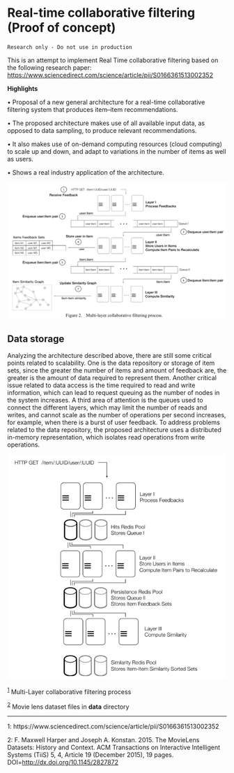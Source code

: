 # Real-time collaborative filtering (Proof of concept)
```
Research only - Do not use in production
```

This is an attempt to implement Real Time collaborative filtering based on the following research paper:
https://www.sciencedirect.com/science/article/pii/S0166361513002352


__Highlights__

• Proposal of a new general architecture for a real-time collaborative filtering system that produces item–item recommendations.

• The proposed architecture makes use of all available input data, as opposed to data sampling, to produce relevant recommendations.

• It also makes use of on-demand computing resources (cloud computing) to scale up and down, and adapt to variations in the number of items as well as users.

• Shows a real industry application of the architecture.

![](images/arch_1.png)



## Data storage
Analyzing the architecture described above, there are still
some critical points related to scalability. One is the data
repository or storage of item sets, since the greater the
number of items and amount of feedback are, the greater is
the amount of data required to represent them. Another
critical issue related to data access is the time required to
read and write information, which can lead to request
queuing as the number of nodes in the system increases. A
third area of attention is the queues used to connect the
different layers, which may limit the number of reads and
writes, and cannot scale as the number of operations per
second increases, for example, when there is a burst of user
feedback.
To address problems related to the data repository, the
proposed architecture uses a distributed in-memory
representation, which isolates read operations from write
operations.

![](images/arch_2.png)

<sup>[1](#cfProcess)</sup> Multi-Layer collaborative filtering process 

<sup>[2](#cfMovielensDataset)</sup> Movie lens dataset files in __data__ directory

<hr />
<a name="cf-process">1</a>: https://www.sciencedirect.com/science/article/pii/S0166361513002352


<a name="cf-movielens-dataset">2</a>: F. Maxwell Harper and Joseph A. Konstan. 2015. The MovieLens Datasets:
History and Context. ACM Transactions on Interactive Intelligent
Systems (TiiS) 5, 4, Article 19 (December 2015), 19 pages.
DOI=http://dx.doi.org/10.1145/2827872
